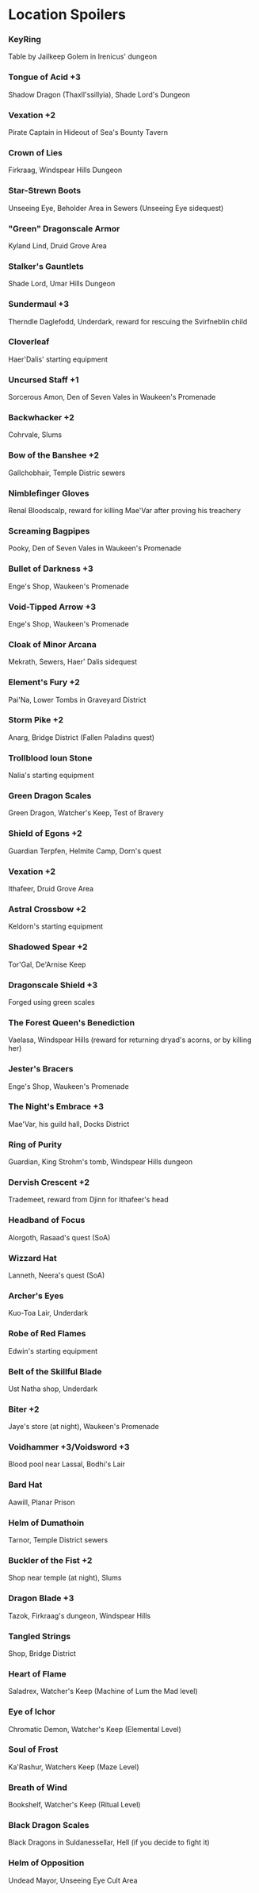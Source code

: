 # Location Spoilers

### KeyRing
Table by Jailkeep Golem in Irenicus' dungeon

### Tongue of Acid +3
Shadow Dragon (Thaxll'ssillyia), Shade Lord's Dungeon

### Vexation +2
Pirate Captain in Hideout of Sea's Bounty Tavern

### Crown of Lies
Firkraag, Windspear Hills Dungeon

### Star-Strewn Boots
Unseeing Eye, Beholder Area in Sewers (Unseeing Eye sidequest)

### "Green" Dragonscale Armor
Kyland Lind, Druid Grove Area
  
### Stalker's Gauntlets
Shade Lord, Umar Hills Dungeon

### Sundermaul +3
Therndle Daglefodd, Underdark, reward for rescuing the Svirfneblin child

### Cloverleaf
Haer'Dalis' starting equipment

### Uncursed Staff +1
Sorcerous Amon, Den of Seven Vales in Waukeen's Promenade

### Backwhacker +2
Cohrvale, Slums

### Bow of the Banshee +2
Gallchobhair, Temple Distric sewers

### Nimblefinger Gloves
Renal Bloodscalp, reward for killing Mae'Var after proving his treachery

### Screaming Bagpipes
Pooky, Den of Seven Vales in Waukeen's Promenade

### Bullet of Darkness +3
Enge's Shop, Waukeen's Promenade

### Void-Tipped Arrow +3
Enge's Shop, Waukeen's Promenade

### Cloak of Minor Arcana
Mekrath, Sewers, Haer' Dalis sidequest

### Element's Fury +2
Pai'Na, Lower Tombs in Graveyard District

### Storm Pike +2
Anarg, Bridge District (Fallen Paladins quest)

### Trollblood Ioun Stone
Nalia's starting equipment

### Green Dragon Scales
Green Dragon, Watcher's Keep, Test of Bravery

### Shield of Egons +2
Guardian Terpfen, Helmite Camp, Dorn's quest

### Vexation +2
Ithafeer, Druid Grove Area

### Astral Crossbow +2
Keldorn's starting equipment

### Shadowed Spear +2
Tor'Gal, De'Arnise Keep

### Dragonscale Shield +3
Forged using green scales

### The Forest Queen's Benediction
Vaelasa, Windspear Hills (reward for returning dryad's acorns, or by killing her)

### Jester's Bracers
Enge's Shop, Waukeen's Promenade

### The Night's Embrace +3
Mae'Var, his guild hall, Docks District

### Ring of Purity
Guardian, King Strohm's tomb, Windspear Hills dungeon

### Dervish Crescent +2
Trademeet, reward from Djinn for Ithafeer's head

### Headband of Focus
Alorgoth, Rasaad's quest (SoA)

### Wizzard Hat
Lanneth, Neera's quest (SoA)

### Archer's Eyes
Kuo-Toa Lair, Underdark

### Robe of Red Flames
Edwin's starting equipment

### Belt of the Skillful Blade
Ust Natha shop, Underdark

### Biter +2
Jaye's store (at night), Waukeen's Promenade

### Voidhammer +3/Voidsword +3
Blood pool near Lassal, Bodhi's Lair

### Bard Hat
Aawill, Planar Prison

### Helm of Dumathoin
Tarnor, Temple District sewers

### Buckler of the Fist +2
Shop near temple (at night), Slums

### Dragon Blade +3
Tazok, Firkraag's dungeon, Windspear Hills

### Tangled Strings
Shop, Bridge District

### Heart of Flame
Saladrex, Watcher's Keep (Machine of Lum the Mad level)

### Eye of Ichor
Chromatic Demon, Watcher's Keep (Elemental Level)

### Soul of Frost
Ka'Rashur, Watchers Keep (Maze Level)

### Breath of Wind
Bookshelf, Watcher's Keep (Ritual Level)

### Black Dragon Scales
Black Dragons in Suldanessellar, Hell (if you decide to fight it)

### Helm of Opposition
Undead Mayor, Unseeing Eye Cult Area
